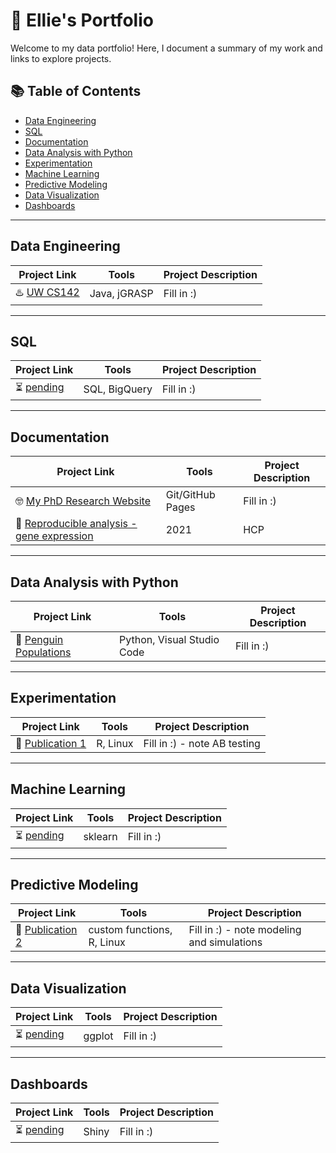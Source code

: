 # 🎨 Ellie's Portfolio

Welcome to my data portfolio! Here, I document a summary of my work and links to explore projects. 

## 📚 Table of Contents  

- [Data Engineering](#data-engineering)
- [SQL](#sql)
- [Documentation](#documentation)
- [Data Analysis with Python](#data-analysis-with-python)
- [Experimentation](#experimentation)
- [Machine Learning](#machine-learning)
- [Predictive Modeling](#predictive-modeling)
- [Data Visualization](#data-visualization)
- [Dashboards](#dashboards)

***

## Data Engineering

| Project Link | Tools | Project Description | 
|---|---|---|
| ♨️ [UW CS142](https://github.com/etaagen?tab=repositories) | Java, jGRASP | Fill in :) |

***

## SQL   

| Project Link | Tools | Project Description | 
|---|---|---|
| ⏳ [pending](https://github.com/etaagen?tab=repositories) | SQL, BigQuery | Fill in :) |

***

## Documentation   

| Project Link | Tools | Project Description | 
|---|---|---|
| 🤓 [My PhD Research Website](https://github.com/etaagen/etaagen.github.io) | Git/GitHub Pages | Fill in :) |
| 📓 [Reproducible analysis - gene expression](https://github.com/etaagen/Taagen_2021_TPG/blob/main/supplementary_4/script_S4.md) | 2021 | HCP | Fill in :) 

***

## Data Analysis with Python  

| Project Link | Tools | Project Description | 
|---|---|---|
| 🧊 [Penguin Populations](https://github.com/etaagen?tab=repositories) | Python, Visual Studio Code | Fill in :) |

***

## Experimentation   

| Project Link | Tools | Project Description | 
|---|---|---|
| 🧬 [Publication 1](https://github.com/etaagen/Taagen_2021_TPG/blob/main/README.md) | R, Linux | Fill in :) - note AB testing |

***

## Machine Learning 

| Project Link | Tools | Project Description | 
|---|---|---|
| ⏳ [pending](https://github.com/etaagen?tab=repositories) | sklearn | Fill in :) |

***

## Predictive Modeling   

| Project Link | Tools | Project Description | 
|---|---|---|
| 🎯 [Publication 2](https://github.com/etaagen/dissertation_chapter_4/blob/main/README.md) | custom functions, R, Linux | Fill in :) - note modeling and simulations |  

***

## Data Visualization   

| Project Link | Tools | Project Description | 
|---|---|---|
| ⏳ [pending](https://github.com/etaagen?tab=repositories) | ggplot | Fill in :) |  

***

## Dashboards 

| Project Link | Tools | Project Description | 
|---|---|---|
| ⏳ [pending](https://github.com/etaagen?tab=repositories) | Shiny | Fill in :) |
